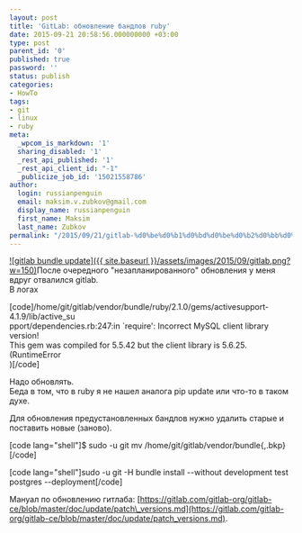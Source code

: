 ```yaml
---
layout: post
title: 'GitLab: обновление бандлов ruby'
date: 2015-09-21 20:58:56.000000000 +03:00
type: post
parent_id: '0'
published: true
password: ''
status: publish
categories:
- HowTo
tags:
- git
- linux
- ruby
meta:
  _wpcom_is_markdown: '1'
  sharing_disabled: '1'
  _rest_api_published: '1'
  _rest_api_client_id: "-1"
  _publicize_job_id: '15021558786'
author:
  login: russianpenguin
  email: maksim.v.zubkov@gmail.com
  display_name: russianpenguin
  first_name: Maksim
  last_name: Zubkov
permalink: "/2015/09/21/gitlab-%d0%be%d0%b1%d0%bd%d0%be%d0%b2%d0%bb%d0%b5%d0%bd%d0%b8%d0%b5-%d0%b1%d0%b0%d0%bd%d0%b4%d0%bb%d0%be%d0%b2-ruby/"
---
```

[![gitlab bundle update]({{ site.baseurl }}/assets/images/2015/09/gitlab.png?w=150)](https://russianpenguin.files.wordpress.com/2015/09/gitlab.png)После очередного "незапланированного" обновления у меня вдруг отвалился gitlab.  
В логах

[code]/home/git/gitlab/vendor/bundle/ruby/2.1.0/gems/activesupport-4.1.9/lib/active\_su  
pport/dependencies.rb:247:in `require': Incorrect MySQL client library version!  
This gem was compiled for 5.5.42 but the client library is 5.6.25. (RuntimeError  
)[/code]

Надо обновлять.  
Беда в том, что в ruby я не нашел аналога pip update или что-то в таком духе.

Для обновления предустановленных бандлов нужно удалить старые и поставить новые (заново).

[code lang="shell"]$ sudo -u git mv /home/git/gitlab/vendor/bundle{,.bkp}[/code]

[code lang="shell"]sudo -u git -H bundle install --without development test postgres --deployment[/code]

Мануал по обновлению гитлаба: [https://gitlab.com/gitlab-org/gitlab-ce/blob/master/doc/update/patch\_versions.md](https://gitlab.com/gitlab-org/gitlab-ce/blob/master/doc/update/patch_versions.md).

